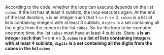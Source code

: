 According to the code, whether the loop can execute depends on the list `cubes`. If the list has at least 4 sublists, the loop executes again. At the end of the last iteration, `n` is an integer such that 1 <= n <= 3, `cubes` is a list of lists containing integers with at least 3 sublists, `digits` is a set containing all the digits from the cubes in the list `cubes`. So for the loop to be executed one more time, the list `cubes` must have at least 4 sublists.
State: **`n` is an integer such that 1 <= n <= 3, `cubes` is a list of lists containing integers with at least 4 sublists, `digits` is a set containing all the digits from the cubes in the list `cubes`**